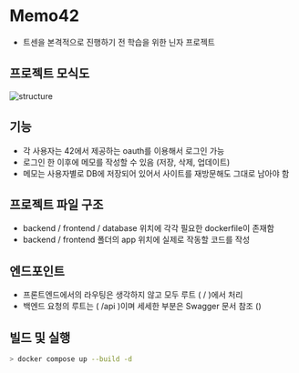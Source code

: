 # Memo42

- 트센을 본격적으로 진행하기 전 학습을 위한 닌자 프로젝트

## 프로젝트 모식도

![structure](https://user-images.githubusercontent.com/64446026/180374770-0737c042-91ae-4fb9-988c-0b361057e071.png)

## 기능

- 각 사용자는 42에서 제공하는 oauth를 이용해서 로그인 가능
- 로그인 한 이후에 메모를 작성할 수 있음 (저장, 삭제, 업데이트)
- 메모는 사용자별로 DB에 저장되어 있어서 사이트를 재방문해도 그대로 남아야 함

## 프로젝트 파일 구조

- backend / frontend / database 위치에 각각 필요한 dockerfile이 존재함
- backend / frontend 폴더의 app 위치에 실제로 작동할 코드를 작성

## 엔드포인트

- 프론트엔드에서의 라우팅은 생각하지 않고 모두 루트 ( / )에서 처리
- 백엔드 요청의 루트는 ( /api )이며 세세한 부분은 Swagger 문서 참조 ()

## 빌드 및 실행

```sh
> docker compose up --build -d
```
